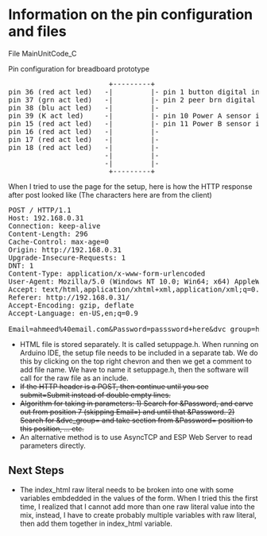 <h1>Information on the pin configuration and files</h1>
<p1>
File MainUnitCode_C

Pin configuration for breadboard prototype

<pre>
                        +---------+
pin 36 (red act led)   -|         |- pin 1 button digital in
pin 37 (grn act led)   -|         |- pin 2 peer brn digital in
pin 38 (blu act led)   -|         |-
pin 39 (K act led)     -|         |- pin 10 Power A sensor in
pin 15 (red act led)   -|         |- pin 11 Power B sensor in
pin 16 (red act led)   -|         |-
pin 17 (red act led)   -|         |-
pin 18 (red act led)   -|         |-
                       -|         |-
                       -|         |-
                        +---------+
</pre>            


When I tried to use the page for the setup, here is how the HTTP response after post looked like (The characters here are from the client)
<pre>
POST / HTTP/1.1
Host: 192.168.0.31
Connection: keep-alive
Content-Length: 296
Cache-Control: max-age=0
Origin: http://192.168.0.31
Upgrade-Insecure-Requests: 1
DNT: 1
Content-Type: application/x-www-form-urlencoded
User-Agent: Mozilla/5.0 (Windows NT 10.0; Win64; x64) AppleWebKit/537.36 (KHTML, like Gecko) Chrome/104.0.0.0 Safari/537.36
Accept: text/html,application/xhtml+xml,application/xml;q=0.9,image/avif,image/webp,image/apng,*/*;q=0.8,application/signed-exchange;v=b3;q=0.9
Referer: http://192.168.0.31/
Accept-Encoding: gzip, deflate
Accept-Language: en-US,en;q=0.9

Email=ahmeed%40email.com&Password=passsword+here&dvc_group=home&SSID=ssidhere&wpassword=ssidpassword&DVC1=ac1&MAC1=00%3A12%3A34%3A56%3A78%3A90&DVC2=Device+1&MAC2=&DVC3=Device+3&MAC3=&DVC4=Device+4&MAC4=&DVC5=Device+5&MAC5=&DVC6=Device+6&MAC6=&DVC7=Device+7&MAC7=&DVC8=Device+8&MAC8=&submit=Submit
</pre>
</p1>
<ul>
<li>HTML file is stored separately. It is called setuppage.h. When running on Arduino IDE, the setup file needs to be included in a separate tab. We do this by clicking on the top right chevron and then we get a comment to add file name. We have to name it setuppage.h, then the software will call for the raw file as an include.</li>
<li><del>If the HTTP header is a POST, then continue until you see submit=Submit instead of double empty lines.</del></li>
<li><del>Algorithm for taking in parameters: 1) Search for &Password, and carve out from position 7 (skipping Email=) and until that &Password. 2) Search for &dvc_group= and take section from &Password= position to this position, ... etc.</del></li>
<li>An alternative method is to use AsyncTCP and ESP Web Server to read parameters directly.</li>
</ul>
<h2> Next Steps </h2> 
<ul>
<li> The index_html raw literal needs to be broken into one with some variables embdedded in the values of the form. When I tried this the first time, I realized that I cannot add more than one raw literal value into the mix, instead, I have to create probably multiple variables with raw literal, then add them together in index_html variable.</li>
</ul>
